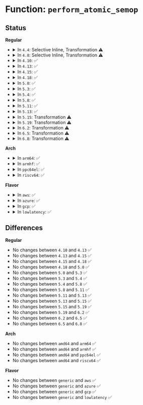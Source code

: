 # Function: <code>perform_atomic_semop</code>

## Status
<b>Regular</b>
<ul>
<li>
<details>
<summary>In <code>4.4</code>: Selective Inline, Transformation ⚠️</summary>

**Collision:** Unique Static

**Inline:** Selective

**Transformation:** True

**Instances:**

```
In ipc/sem.c (ffffffff81326fc0)
Location: ipc/sem.c:613
Inline: True
Direct callers:
  - ipc/sem.c:wake_const_ops
  - ipc/sem.c:update_queue
  - ipc/sem.c:SYSC_semtimedop
```
**Symbols:**

```
ffffffff81326fc0-ffffffff81327138: perform_atomic_semop.isra.5 (STB_LOCAL)
```
</details>
</li>
<li>
<details>
<summary>In <code>4.8</code>: Selective Inline, Transformation ⚠️</summary>

**Collision:** Unique Static

**Inline:** Selective

**Transformation:** True

**Instances:**

```
In ipc/sem.c (ffffffff8135bab0)
Location: ipc/sem.c:609
Inline: True
Direct callers:
  - ipc/sem.c:SYSC_semtimedop
  - ipc/sem.c:update_queue
  - ipc/sem.c:wake_const_ops
```
**Symbols:**

```
ffffffff8135bab0-ffffffff8135bc10: perform_atomic_semop.isra.7 (STB_LOCAL)
```
</details>
</li>
<li>
<details>
<summary>In <code>4.10</code>: ✅</summary>

```c
int perform_atomic_semop(struct sem_array *sma, struct sem_queue *q);
```

**Collision:** Unique Static

**Inline:** No

**Transformation:** False

**Instances:**

```
In ipc/sem.c (ffffffff81372030)
Location: ipc/sem.c:655
Inline: False
Direct callers:
  - ipc/sem.c:SYSC_semtimedop
  - ipc/sem.c:update_queue
  - ipc/sem.c:wake_const_ops
```
**Symbols:**

```
ffffffff81372030-ffffffff813722d1: perform_atomic_semop (STB_LOCAL)
```
</details>
</li>
<li>
<details>
<summary>In <code>4.13</code>: ✅</summary>

```c
int perform_atomic_semop(struct sem_array *sma, struct sem_queue *q);
```

**Collision:** Unique Static

**Inline:** No

**Transformation:** False

**Instances:**

```
In ipc/sem.c (ffffffff81385280)
Location: ipc/sem.c:666
Inline: False
Direct callers:
  - ipc/sem.c:SYSC_semtimedop
  - ipc/sem.c:update_queue
  - ipc/sem.c:wake_const_ops
```
**Symbols:**

```
ffffffff81385280-ffffffff81385531: perform_atomic_semop (STB_LOCAL)
```
</details>
</li>
<li>
<details>
<summary>In <code>4.15</code>: ✅</summary>

```c
int perform_atomic_semop(struct sem_array *sma, struct sem_queue *q);
```

**Collision:** Unique Static

**Inline:** No

**Transformation:** False

**Instances:**

```
In ipc/sem.c (ffffffff813a9b00)
Location: ipc/sem.c:669
Inline: False
Direct callers:
  - ipc/sem.c:do_semtimedop
  - ipc/sem.c:update_queue
  - ipc/sem.c:wake_const_ops
```
**Symbols:**

```
ffffffff813a9b00-ffffffff813a9db1: perform_atomic_semop (STB_LOCAL)
```
</details>
</li>
<li>
<details>
<summary>In <code>4.18</code>: ✅</summary>

```c
int perform_atomic_semop(struct sem_array *sma, struct sem_queue *q);
```

**Collision:** Unique Static

**Inline:** No

**Transformation:** False

**Instances:**

```
In ipc/sem.c (ffffffff813d9710)
Location: ipc/sem.c:703
Inline: False
Direct callers:
  - ipc/sem.c:do_semtimedop
  - ipc/sem.c:update_queue
  - ipc/sem.c:wake_const_ops
```
**Symbols:**

```
ffffffff813d9710-ffffffff813d9a4b: perform_atomic_semop (STB_LOCAL)
```
</details>
</li>
<li>
<details>
<summary>In <code>5.0</code>: ✅</summary>

```c
int perform_atomic_semop(struct sem_array *sma, struct sem_queue *q);
```

**Collision:** Unique Static

**Inline:** No

**Transformation:** False

**Instances:**

```
In ipc/sem.c (ffffffff813f3f50)
Location: ipc/sem.c:702
Inline: False
Direct callers:
  - ipc/sem.c:do_semtimedop
  - ipc/sem.c:update_queue
  - ipc/sem.c:wake_const_ops
```
**Symbols:**

```
ffffffff813f3f50-ffffffff813f428b: perform_atomic_semop (STB_LOCAL)
```
</details>
</li>
<li>
<details>
<summary>In <code>5.3</code>: ✅</summary>

```c
int perform_atomic_semop(struct sem_array *sma, struct sem_queue *q);
```

**Collision:** Unique Static

**Inline:** No

**Transformation:** False

**Instances:**

```
In ipc/sem.c (ffffffff81420220)
Location: ipc/sem.c:698
Inline: False
Direct callers:
  - ipc/sem.c:do_semtimedop
  - ipc/sem.c:update_queue
  - ipc/sem.c:wake_const_ops
```
**Symbols:**

```
ffffffff81420220-ffffffff814204f3: perform_atomic_semop (STB_LOCAL)
```
</details>
</li>
<li>
<details>
<summary>In <code>5.4</code>: ✅</summary>

```c
int perform_atomic_semop(struct sem_array *sma, struct sem_queue *q);
```

**Collision:** Unique Static

**Inline:** No

**Transformation:** False

**Instances:**

```
In ipc/sem.c (ffffffff8143a020)
Location: ipc/sem.c:698
Inline: False
Direct callers:
  - ipc/sem.c:do_semtimedop
  - ipc/sem.c:update_queue
  - ipc/sem.c:wake_const_ops
```
**Symbols:**

```
ffffffff8143a020-ffffffff8143a2e6: perform_atomic_semop (STB_LOCAL)
```
</details>
</li>
<li>
<details>
<summary>In <code>5.8</code>: ✅</summary>

```c
int perform_atomic_semop(struct sem_array *sma, struct sem_queue *q);
```

**Collision:** Unique Static

**Inline:** No

**Transformation:** False

**Instances:**

```
In ipc/sem.c (ffffffff8148a4d0)
Location: ipc/sem.c:717
Inline: False
Direct callers:
  - ipc/sem.c:do_semtimedop
  - ipc/sem.c:update_queue
  - ipc/sem.c:wake_const_ops
```
**Symbols:**

```
ffffffff8148a4d0-ffffffff8148a6a0: perform_atomic_semop (STB_LOCAL)
```
</details>
</li>
<li>
<details>
<summary>In <code>5.11</code>: ✅</summary>

```c
int perform_atomic_semop(struct sem_array *sma, struct sem_queue *q);
```

**Collision:** Unique Static

**Inline:** No

**Transformation:** False

**Instances:**

```
In ipc/sem.c (ffffffff814a7a80)
Location: ipc/sem.c:716
Inline: False
Direct callers:
  - ipc/sem.c:do_semtimedop
  - ipc/sem.c:update_queue
  - ipc/sem.c:wake_const_ops
```
**Symbols:**

```
ffffffff814a7a80-ffffffff814a7c50: perform_atomic_semop (STB_LOCAL)
```
</details>
</li>
<li>
<details>
<summary>In <code>5.13</code>: ✅</summary>

```c
int perform_atomic_semop(struct sem_array *sma, struct sem_queue *q);
```

**Collision:** Unique Static

**Inline:** No

**Transformation:** False

**Instances:**

```
In ipc/sem.c (ffffffff814ad9c0)
Location: ipc/sem.c:716
Inline: False
Direct callers:
  - ipc/sem.c:do_semtimedop
  - ipc/sem.c:update_queue
  - ipc/sem.c:wake_const_ops
```
**Symbols:**

```
ffffffff814ad9c0-ffffffff814adb8c: perform_atomic_semop (STB_LOCAL)
```
</details>
</li>
<li>
<details>
<summary>In <code>5.15</code>: Transformation ⚠️</summary>

```c
int perform_atomic_semop(struct sem_array *sma, struct sem_queue *q);
```

**Collision:** Unique Static

**Inline:** No

**Transformation:** True

**Instances:**

```
In ipc/sem.c (0)
Location: ipc/sem.c:719
Inline: False
Direct callers:
  - ipc/sem.c:__do_semtimedop
  - ipc/sem.c:update_queue
  - ipc/sem.c:wake_const_ops
```
**Symbols:**

```
ffffffff81505ea0-ffffffff81506082: perform_atomic_semop (STB_LOCAL)
ffffffff81cd2ac7-ffffffff81cd2ae3: perform_atomic_semop.cold (STB_LOCAL)
```
</details>
</li>
<li>
<details>
<summary>In <code>5.19</code>: Transformation ⚠️</summary>

```c
int perform_atomic_semop(struct sem_array *sma, struct sem_queue *q);
```

**Collision:** Unique Static

**Inline:** No

**Transformation:** True

**Instances:**

```
In ipc/sem.c (0)
Location: ipc/sem.c:719
Inline: False
Direct callers:
  - ipc/sem.c:__do_semtimedop
  - ipc/sem.c:update_queue
  - ipc/sem.c:wake_const_ops
```
**Symbols:**

```
ffffffff81597d40-ffffffff81597f66: perform_atomic_semop (STB_LOCAL)
ffffffff81e85c39-ffffffff81e85c55: perform_atomic_semop.cold (STB_LOCAL)
```
</details>
</li>
<li>
<details>
<summary>In <code>6.2</code>: Transformation ⚠️</summary>

```c
int perform_atomic_semop(struct sem_array *sma, struct sem_queue *q);
```

**Collision:** Unique Static

**Inline:** No

**Transformation:** True

**Instances:**

```
In ipc/sem.c (0)
Location: ipc/sem.c:719
Inline: False
Direct callers:
  - ipc/sem.c:__do_semtimedop
  - ipc/sem.c:update_queue
  - ipc/sem.c:wake_const_ops
```
**Symbols:**

```
ffffffff81640f30-ffffffff81641156: perform_atomic_semop (STB_LOCAL)
ffffffff82072db2-ffffffff82072dce: perform_atomic_semop.cold (STB_LOCAL)
```
</details>
</li>
<li>
<details>
<summary>In <code>6.5</code>: Transformation ⚠️</summary>

```c
int perform_atomic_semop(struct sem_array *sma, struct sem_queue *q);
```

**Collision:** Unique Static

**Inline:** No

**Transformation:** True

**Instances:**

```
In ipc/sem.c (0)
Location: ipc/sem.c:719
Inline: False
Direct callers:
  - ipc/sem.c:__do_semtimedop
  - ipc/sem.c:update_queue
  - ipc/sem.c:wake_const_ops
```
**Symbols:**

```
ffffffff816794c0-ffffffff816796e6: perform_atomic_semop (STB_LOCAL)
ffffffff820f2a07-ffffffff820f2a23: perform_atomic_semop.cold (STB_LOCAL)
```
</details>
</li>
<li>
<details>
<summary>In <code>6.8</code>: Transformation ⚠️</summary>

```c
int perform_atomic_semop(struct sem_array *sma, struct sem_queue *q);
```

**Collision:** Unique Static

**Inline:** No

**Transformation:** True

**Instances:**

```
In ipc/sem.c (0)
Location: ipc/sem.c:719
Inline: False
Direct callers:
  - ipc/sem.c:__do_semtimedop
  - ipc/sem.c:update_queue
  - ipc/sem.c:wake_const_ops
```
**Symbols:**

```
ffffffff816b56b0-ffffffff816b5a8c: perform_atomic_semop (STB_LOCAL)
ffffffff821cfcb7-ffffffff821cfcd3: perform_atomic_semop.cold (STB_LOCAL)
```
</details>
</li>
</ul>
<b>Arch</b>
<ul>
<li>
<details>
<summary>In <code>arm64</code>: ✅</summary>

```c
int perform_atomic_semop(struct sem_array *sma, struct sem_queue *q);
```

**Collision:** Unique Static

**Inline:** No

**Transformation:** False

**Instances:**

```
In ipc/sem.c (ffff8000105216d8)
Location: ipc/sem.c:698
Inline: False
Direct callers:
  - ipc/sem.c:do_semtimedop
  - ipc/sem.c:update_queue
  - ipc/sem.c:wake_const_ops
```
**Symbols:**

```
ffff8000105216d8-ffff8000105219e0: perform_atomic_semop (STB_LOCAL)
```
</details>
</li>
<li>
<details>
<summary>In <code>armhf</code>: ✅</summary>

```c
int perform_atomic_semop(struct sem_array *sma, struct sem_queue *q);
```

**Collision:** Unique Static

**Inline:** No

**Transformation:** False

**Instances:**

```
In ipc/sem.c (c06dc894)
Location: ipc/sem.c:698
Inline: False
Direct callers:
  - ipc/sem.c:do_semtimedop
  - ipc/sem.c:update_queue
  - ipc/sem.c:wake_const_ops
```
**Symbols:**

```
c06dc894-c06dcb74: perform_atomic_semop (STB_LOCAL)
```
</details>
</li>
<li>
<details>
<summary>In <code>ppc64el</code>: ✅</summary>

```c
int perform_atomic_semop(struct sem_array *sma, struct sem_queue *q);
```

**Collision:** Unique Static

**Inline:** No

**Transformation:** False

**Instances:**

```
In ipc/sem.c (c00000000066b2f0)
Location: ipc/sem.c:698
Inline: False
Direct callers:
  - ipc/sem.c:do_semtimedop
  - ipc/sem.c:update_queue
  - ipc/sem.c:wake_const_ops
```
**Symbols:**

```
c00000000066b2f0-c00000000066b72c: perform_atomic_semop (STB_LOCAL)
```
</details>
</li>
<li>
<details>
<summary>In <code>riscv64</code>: ✅</summary>

```c
int perform_atomic_semop(struct sem_array *sma, struct sem_queue *q);
```

**Collision:** Unique Static

**Inline:** No

**Transformation:** False

**Instances:**

```
In ipc/sem.c (ffffffe000387134)
Location: ipc/sem.c:698
Inline: False
Direct callers:
  - ipc/sem.c:do_semtimedop
  - ipc/sem.c:update_queue
  - ipc/sem.c:wake_const_ops
```
**Symbols:**

```
ffffffe000387134-ffffffe0003873b4: perform_atomic_semop (STB_LOCAL)
```
</details>
</li>
</ul>
<b>Flavor</b>
<ul>
<li>
<details>
<summary>In <code>aws</code>: ✅</summary>

```c
int perform_atomic_semop(struct sem_array *sma, struct sem_queue *q);
```

**Collision:** Unique Static

**Inline:** No

**Transformation:** False

**Instances:**

```
In ipc/sem.c (ffffffff81432600)
Location: ipc/sem.c:698
Inline: False
Direct callers:
  - ipc/sem.c:do_semtimedop
  - ipc/sem.c:update_queue
  - ipc/sem.c:wake_const_ops
```
**Symbols:**

```
ffffffff81432600-ffffffff814328c6: perform_atomic_semop (STB_LOCAL)
```
</details>
</li>
<li>
<details>
<summary>In <code>azure</code>: ✅</summary>

```c
int perform_atomic_semop(struct sem_array *sma, struct sem_queue *q);
```

**Collision:** Unique Static

**Inline:** No

**Transformation:** False

**Instances:**

```
In ipc/sem.c (ffffffff81423080)
Location: ipc/sem.c:698
Inline: False
Direct callers:
  - ipc/sem.c:do_semtimedop
  - ipc/sem.c:update_queue
  - ipc/sem.c:wake_const_ops
```
**Symbols:**

```
ffffffff81423080-ffffffff81423346: perform_atomic_semop (STB_LOCAL)
```
</details>
</li>
<li>
<details>
<summary>In <code>gcp</code>: ✅</summary>

```c
int perform_atomic_semop(struct sem_array *sma, struct sem_queue *q);
```

**Collision:** Unique Static

**Inline:** No

**Transformation:** False

**Instances:**

```
In ipc/sem.c (ffffffff8142e7a0)
Location: ipc/sem.c:698
Inline: False
Direct callers:
  - ipc/sem.c:do_semtimedop
  - ipc/sem.c:update_queue
  - ipc/sem.c:wake_const_ops
```
**Symbols:**

```
ffffffff8142e7a0-ffffffff8142ea66: perform_atomic_semop (STB_LOCAL)
```
</details>
</li>
<li>
<details>
<summary>In <code>lowlatency</code>: ✅</summary>

```c
int perform_atomic_semop(struct sem_array *sma, struct sem_queue *q);
```

**Collision:** Unique Static

**Inline:** No

**Transformation:** False

**Instances:**

```
In ipc/sem.c (ffffffff81445a90)
Location: ipc/sem.c:698
Inline: False
Direct callers:
  - ipc/sem.c:do_semtimedop
  - ipc/sem.c:update_queue
  - ipc/sem.c:wake_const_ops
```
**Symbols:**

```
ffffffff81445a90-ffffffff81445d56: perform_atomic_semop (STB_LOCAL)
```
</details>
</li>
</ul>

## Differences
<b>Regular</b>
<ul>
<li>
No changes between <code>4.10</code> and <code>4.13</code> ✅
</li>
<li>
No changes between <code>4.13</code> and <code>4.15</code> ✅
</li>
<li>
No changes between <code>4.15</code> and <code>4.18</code> ✅
</li>
<li>
No changes between <code>4.18</code> and <code>5.0</code> ✅
</li>
<li>
No changes between <code>5.0</code> and <code>5.3</code> ✅
</li>
<li>
No changes between <code>5.3</code> and <code>5.4</code> ✅
</li>
<li>
No changes between <code>5.4</code> and <code>5.8</code> ✅
</li>
<li>
No changes between <code>5.8</code> and <code>5.11</code> ✅
</li>
<li>
No changes between <code>5.11</code> and <code>5.13</code> ✅
</li>
<li>
No changes between <code>5.13</code> and <code>5.15</code> ✅
</li>
<li>
No changes between <code>5.15</code> and <code>5.19</code> ✅
</li>
<li>
No changes between <code>5.19</code> and <code>6.2</code> ✅
</li>
<li>
No changes between <code>6.2</code> and <code>6.5</code> ✅
</li>
<li>
No changes between <code>6.5</code> and <code>6.8</code> ✅
</li>
</ul>
<b>Arch</b>
<ul>
<li>
No changes between <code>amd64</code> and <code>arm64</code> ✅
</li>
<li>
No changes between <code>amd64</code> and <code>armhf</code> ✅
</li>
<li>
No changes between <code>amd64</code> and <code>ppc64el</code> ✅
</li>
<li>
No changes between <code>amd64</code> and <code>riscv64</code> ✅
</li>
</ul>
<b>Flavor</b>
<ul>
<li>
No changes between <code>generic</code> and <code>aws</code> ✅
</li>
<li>
No changes between <code>generic</code> and <code>azure</code> ✅
</li>
<li>
No changes between <code>generic</code> and <code>gcp</code> ✅
</li>
<li>
No changes between <code>generic</code> and <code>lowlatency</code> ✅
</li>
</ul>
